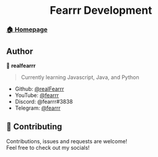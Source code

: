 <h1 align="center">Fearrr Development</h1>
<p>
  <a href="https://github.com/realFearrr/" target="_blank">
</p>

### 🏠 [Homepage](https://github.com/realFearrr/)

## Author

👤 **realfearrr**
> Currently learning Javascript, Java, and Python

* Github: [@realFearrr](https://github.com/realFearrr)
* YouTube: [@fearrr](https://www.youtube.com/channel/UC0Uel4YiH6yA0PHAXEctRxQ)
* Discord: @fearrr#3838
* Telegram: [@fearrr](https://t.me/realfearrr)

## 🤝 Contributing

Contributions, issues and requests are welcome!<br />Feel free to check out my socials!
